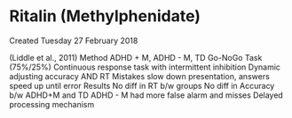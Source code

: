 # Ritalin (Methylphenidate)
Created Tuesday 27 February 2018

(Liddle et al., 2011)
Method
ADHD + M, ADHD - M, TD
Go-NoGo Task (75%/25%)
Continuous response task with intermittent inhibition
Dynamic adjusting accuracy AND RT
Mistakes slow down presentation, answers speed up until error
Results
No diff in RT b/w groups
No diff in Accuracy b/w ADHD+M and TD
ADHD - M had more false alarm and misses
Delayed processing mechanism


